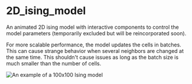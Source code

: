 # 2D_ising_model
 An animated 2D ising model with interactive components to control the model parameters (temporarily excluded but will be reincorporated soon).

For more scalable performance, the model updates the cells in batches. This can cause strange behavior when several neighbors are changed at the same time. This shouldn't cause issues as long as the batch size is much smaller than the number of cells.

![An example of a 100x100 Ising model](example.gif)

